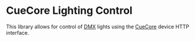 # CueCore Lighting Control

This library allows for control of [DMX]() lights using the [CueCore]()
device HTTP interface.
